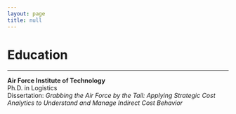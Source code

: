 ```yaml
---
layout: page
title: null
---
```


# Education
***
**Air Force Institute of Technology**
<br>Ph.D. in Logistics<br/>
Dissertation: *Grabbing the Air Force by the Tail: Applying Strategic Cost Analytics to Understand and Manage Indirect Cost Behavior*

